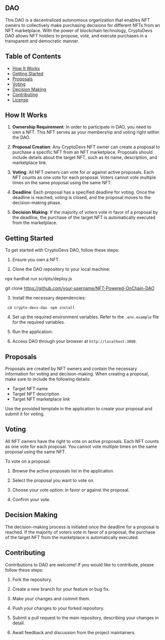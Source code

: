 ## DAO

This DAO is a decentralized autonomous organization that enables NFT owners to collectively make purchasing decisions for different NFTs from an NFT marketplace. With the power of blockchain technology, CryptoDevs DAO allows NFT holders to propose, vote, and execute purchases in a transparent and democratic manner.

## Table of Contents
- [How It Works](#how-it-works)
- [Getting Started](#getting-started)
- [Proposals](#proposals)
- [Voting](#voting)
- [Decision Making](#decision-making)
- [Contributing](#contributing)
- [License](#license)

## How It Works

1. **Ownership Requirement**: In order to participate in  DAO, you need to own a  NFT. This NFT serves as your membership and voting right within the DAO.

2. **Proposal Creation**: Any CryptoDevs NFT owner can create a proposal to purchase a specific NFT from an NFT marketplace. Proposals should include details about the target NFT, such as its name, description, and marketplace link.

3. **Voting**: All  NFT owners can vote for or against active proposals. Each NFT counts as one vote for each proposal. Voters cannot vote multiple times on the same proposal using the same NFT.

4. **Deadline**: Each proposal has a specified deadline for voting. Once the deadline is reached, voting is closed, and the proposal moves to the decision-making phase.

5. **Decision Making**: If the majority of voters vote in favor of a proposal by the deadline, the purchase of the target NFT is automatically executed from the marketplace.

## Getting Started

To get started with CryptoDevs DAO, follow these steps:

1. Ensure you own a NFT.

2. Clone the DAO repository to your local machine:

npx hardhat run scripts/deploy.js

git clone https://github.com/your-username/NFT-Powered-OnChain-DAO

3. Install the necessary dependencies:

 ``` cd crypto-devs-dao```
 ```  npm install  ```


4. Set up the required environment variables. Refer to the `.env.example` file for the required variables.

5. Run the application:


6. Access DAO through your browser at `http://localhost:3000`.

## Proposals

Proposals are created by  NFT owners and contain the necessary information for voting and decision-making. When creating a proposal, make sure to include the following details:

- Target NFT name
- Target NFT description
- Target NFT marketplace link

Use the provided template in the application to create your proposal and submit it for voting.

## Voting

All  NFT owners have the right to vote on active proposals. Each NFT counts as one vote for each proposal. You cannot vote multiple times on the same proposal using the same NFT.

To vote on a proposal:

1. Browse the active proposals list in the application.

2. Select the proposal you want to vote on.

3. Choose your vote option: in favor or against the proposal.

4. Confirm your vote.

## Decision Making

The decision-making process is initiated once the deadline for a proposal is reached. If the majority of voters vote in favor of a proposal, the purchase of the target NFT from the marketplace is automatically executed.

## Contributing

Contributions to  DAO are welcome! If you would like to contribute, please follow these steps:

1. Fork the repository.

2. Create a new branch for your feature or bug fix.

3. Make your changes and commit them.

4. Push your changes to your forked repository.

5. Submit a pull request to the main repository, describing your changes in detail.

6. Await feedback and discussion from the project maintainers.



```
